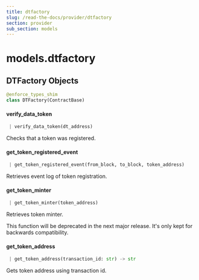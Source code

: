 ```yaml
---
title: dtfactory
slug: /read-the-docs/provider/dtfactory
section: provider
sub_section: models
---
```

<a name="models.dtfactory"></a>
# models.dtfactory

<a name="models.dtfactory.DTFactory"></a>
## DTFactory Objects

```python
@enforce_types_shim
class DTFactory(ContractBase)
```

<a name="models.dtfactory.DTFactory.verify_data_token"></a>
#### verify\_data\_token

```python
 | verify_data_token(dt_address)
```

Checks that a token was registered.

<a name="models.dtfactory.DTFactory.get_token_registered_event"></a>
#### get\_token\_registered\_event

```python
 | get_token_registered_event(from_block, to_block, token_address)
```

Retrieves event log of token registration.

<a name="models.dtfactory.DTFactory.get_token_minter"></a>
#### get\_token\_minter

```python
 | get_token_minter(token_address)
```

Retrieves token minter.

This function will be deprecated in the next major release.
It's only kept for backwards compatibility.

<a name="models.dtfactory.DTFactory.get_token_address"></a>
#### get\_token\_address

```python
 | get_token_address(transaction_id: str) -> str
```

Gets token address using transaction id.

